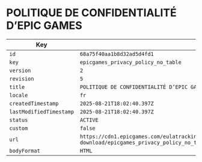 # POLITIQUE DE CONFIDENTIALITÉ D’EPIC GAMES

| Key | Value |
| --- | ----- |
| `id` | `68a75f40aa1b8d32ad5d4fd1` |
| `key` | `epicgames_privacy_policy_no_table` |
| `version` | `2` |
| `revision` | `5` |
| `title` | `POLITIQUE DE CONFIDENTIALITÉ D’EPIC GAMES` |
| `locale` | `fr` |
| `createdTimestamp` | `2025-08-21T18:02:40.397Z` |
| `lastModifiedTimestamp` | `2025-08-21T18:02:40.397Z` |
| `status` | `ACTIVE` |
| `custom` | `false` |
| `url` | `https://cdn1.epicgames.com/eulatracking-download/epicgames_privacy_policy_no_table/fr/v2/r5/2f1ab96de9b2d160051b3ed5977610f6.pdf` |
| `bodyFormat` | `HTML` |
